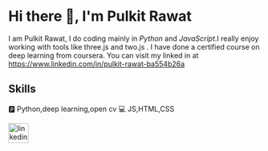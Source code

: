 # Hi there 👋, I'm Pulkit Rawat

I am Pulkit Rawat, I do coding mainly in *Python* and *JavaScript*.I really enjoy working with tools like three.js and two.js . I have done a certified course on deep learning from coursera. You can visit my linked in at https://www.linkedin.com/in/pulkit-rawat-ba554b26a

## Skills 
🅿️ Python,deep learning,open cv
💻 JS,HTML,CSS



[<img src='https://cdn.jsdelivr.net/npm/simple-icons@3.0.1/icons/linkedin.svg' alt='linkedin' height='40'>](https://www.linkedin.com/in/pulkit-rawat-ba554b26a/)  


